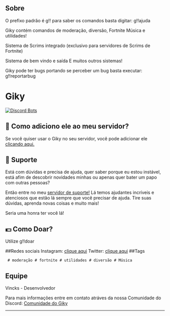 ## Sobre

O prefixo padrão é g!! para saber os comandos basta digitar: g!!ajuda

Giky contém comandos de moderação, diversão, Fortnite Música e utilidades!

Sistema de Scrims integrado (exclusivo para servidores de Scrims de Fortnite)

Sistema de bem vindo e saída
E muitos outros sistemas!

Giky pode ter bugs portando se perceber um bug basta executar: g!!reportarbug

# Giky

[![Discord Bots](https://top.gg/api/widget/629413362291441664.svg)](https://top.gg/bot/629413362291441664)

## 🤔 Como adiciono ele ao meu servidor?

Se você quiser usar o Giky no seu servidor, você pode adicionar ele [clicando aqui.](https://discordapp.com/oauth2/authorize?=&client_id=629413362291441664&scope=bot&permissions=8)

## 💁 Suporte

Está com dúvidas e precisa de ajuda, quer saber porque eu estou instável, está afim de descobrir novidades minhas ou apenas quer bater um papo com outras pessoas?

Então entre no meu [servidor de suporte!](https://discord.gg/aehQbAY) Lá temos ajudantes incríveis e atenciosos que estão lá sempre que você precisar de ajuda. Tire suas dúvidas, aprenda novas coisas e muito mais!

Seria uma honra ter você lá!

## 💵 Como Doar?

Utilize g!!doar

##Redes sociais
Instagram: [clique aqui](https://www.instagram.com/gikybot/)
Twitter: [clique aqui](https://twitter.com/gikybot)
##Tags
```
 # moderação # fortnite # utilidades # diversão # Música
```

## Equipe

Vincks - Desenvolvedor

Para mais informações entre em contato atráves da nossa Comunidade do Discord: [Comunidade do Giky](https://discord.gg/aehQbAY)

---

